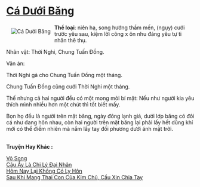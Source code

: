 <a href="https://utruyen.com/ca-duoi-bang/22077/" title="Cá Dưới Băng"><h1>Cá Dưới Băng</h1></a><div style="display:table"><img align="right" style="float: left; padding: 10px;" src="https://utruyen.com/images/story/200x260/ca-duoi-bang.jpg" alt="Cá Dưới Băng"><b>Thể loại</b>: niên hạ, song hướng thầm mến, (ngụy) cưới trước yêu sau, kiệm lời công x ôn nhu đáng yêu tự ti nhân thê thụ.<p></p>Nhân vật: Thời Nghi, Chung Tuấn Đồng.<p></p>Văn án: <p></p>Thời Nghi gả cho Chung Tuấn Đồng một tháng.<p></p>Chung Tuấn Đồng cũng cưới Thời Nghi một tháng.<p></p>Thế nhưng cả hai người đều có một mong mỏi bí mật: Nếu như người kia yêu thích mình nhiều hơn một chút thì tốt biết mấy.<p></p>Bọn họ đều là người trên mặt băng, ngày đông lạnh giá, dưới lớp băng có đôi cá như đang hôn nhau, còn hai người trên mặt băng lại phải lấy hết dũng khí mới có thể điềm nhiên mà nắm lấy tay đối phương dưới ánh mặt trời.</div><p><br><b>Truyện Hay Khác :</b></p><a href="https://utruyen.com/vo-song/22025/" alt="Vô Song">Vô Song</a><br/><a href="https://github.com/quanluxury/dammy/tree/master/truyenhay/6089/" alt="Cậu Ấy Là Chi Lý Đại Nhân">Cậu Ấy Là Chi Lý Đại Nhân</a><br/><a href="https://truyenngontinhay.wordpress.com/2019/10/03/hom-nay-lai-khong-co-ly-hon/" alt="Hôm Nay Lại Không Có Ly Hôn">Hôm Nay Lại Không Có Ly Hôn</a><br/><a href="https://dammyh.wordpress.com/2019/11/07/sau-khi-mang-thai-con-cua-kim-chu-cau-xin-chia-tay/" alt="Sau Khi Mang Thai Con Của Kim Chủ, Cầu Xin Chia Tay">Sau Khi Mang Thai Con Của Kim Chủ, Cầu Xin Chia Tay</a><br/>
